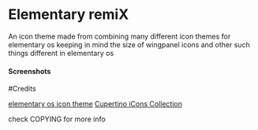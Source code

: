 # Elementary remiX

An icon theme made from combining many different icon themes for elementary os keeping in mind the size of wingpanel icons and other such things different in elementary os

#### Screenshots


#Credits

[elementary os icon theme](https://github.com/elementary/icons)
[Cupertino iCons Collection](https://www.gnome-look.org/p/1102582/)

check COPYING for more info